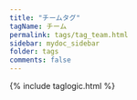```yaml
---
title: "チームタグ"
tagName: チーム
permalink: tags/tag_team.html
sidebar: mydoc_sidebar
folder: tags
comments: false
---
```

{% include taglogic.html %}
